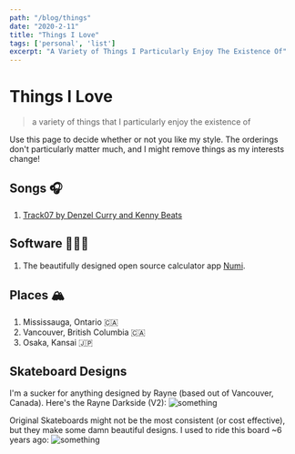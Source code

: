 ```yaml
---
path: "/blog/things"
date: "2020-2-11"
title: "Things I Love"
tags: ['personal', 'list']
excerpt: "A Variety of Things I Particularly Enjoy The Existence Of"
---
```


# Things I Love
> a variety of things that I particularly enjoy the existence of

Use this page to decide whether or not you like my style. The orderings don't particularly matter much, and I might remove things as my interests change!

## Songs 🎧
1. [Track07 by Denzel Curry and Kenny Beats](https://open.spotify.com/track/17Xxp5dtS4GmdGjNZNb5Gk?si=aajMSOIJSRuOALkkfJbMZA)

## Software 👨🏾‍💻
1. The beautifully designed open source calculator app [Numi](https://numi.app/).

## Places 🏔
1. Mississauga, Ontario 🇨🇦
2. Vancouver, British Columbia 🇨🇦
3. Osaka, Kansai 🇯🇵

## Skateboard Designs
I'm a sucker for anything designed by Rayne (based out of Vancouver, Canada). Here's the Rayne Darkside (V2):
![something](https://d3ol6qpodzlgj8.cloudfront.net/cdn/farfuture/urIXGF75Zuz732FXMZHsZVZD3Iqn5fhQO7GAReYntjc/mtime:1497632620/sites/default/files/styles/preview_jpg/public/product-images/Darkside%20V2_0.jpg?itok=TRO1YcIM)

Original Skateboards might not be the most consistent (or cost effective), but they make some damn beautiful designs. I used to ride this board ~6 years ago:
![something](https://cdn.shopify.com/s/files/1/0067/7694/6741/products/Apex-34-Double-Concave-deck_ba3bfc0a-c9f5-490f-bdf4-72f51c4ffdae_900x.jpg?v=1567640278)